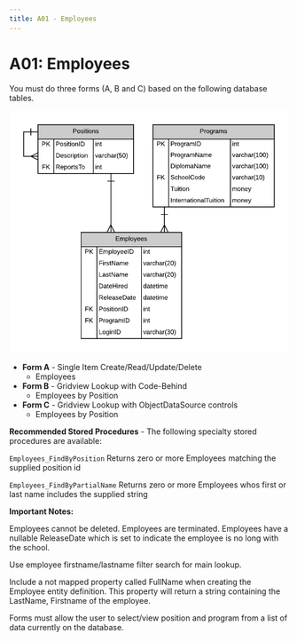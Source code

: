 ```yaml
---
title: A01 - Employees
---
```

# A01: Employees

You must do three forms (A, B and C) based on the following database tables.

![](./A01.png)

- **Form A** - Single Item Create/Read/Update/Delete
  - Employees
- **Form B** - Gridview Lookup with Code-Behind
  - Employees by Position
- **Form C** - Gridview Lookup with ObjectDataSource controls
  - Employees by Position 


**Recommended Stored Procedures** - The following specialty stored procedures are available:

`Employees_FindByPosition`  Returns zero or more Employees matching the supplied position id

`Employees_FindByPartialName` Returns zero or more Employees whos first or last name includes the supplied string

**Important Notes:** 

Employees cannot be deleted. Employees are terminated. Employees have a nullable ReleaseDate which is set to indicate the employee is no long with the school.

Use employee firstname/lastname filter search for main lookup.

Include a not mapped property called FullName when creating the Employee entity definition. This property will return a string containing the LastName, Firstname of the employee.

Forms must allow the user to select/view position and program from a list of data currently on the database.
